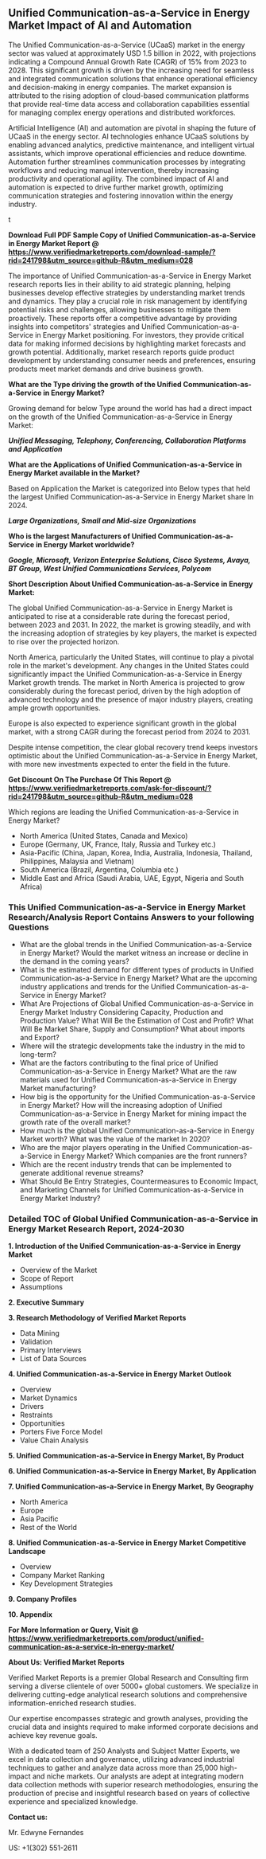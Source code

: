 <h2>Unified Communication-as-a-Service in Energy Market Impact of AI and Automation</h2><p>The Unified Communication-as-a-Service (UCaaS) market in the energy sector was valued at approximately USD 1.5 billion in 2022, with projections indicating a Compound Annual Growth Rate (CAGR) of 15% from 2023 to 2028. This significant growth is driven by the increasing need for seamless and integrated communication solutions that enhance operational efficiency and decision-making in energy companies. The market expansion is attributed to the rising adoption of cloud-based communication platforms that provide real-time data access and collaboration capabilities essential for managing complex energy operations and distributed workforces.</p><p>Artificial Intelligence (AI) and automation are pivotal in shaping the future of UCaaS in the energy sector. AI technologies enhance UCaaS solutions by enabling advanced analytics, predictive maintenance, and intelligent virtual assistants, which improve operational efficiencies and reduce downtime. Automation further streamlines communication processes by integrating workflows and reducing manual intervention, thereby increasing productivity and operational agility. The combined impact of AI and automation is expected to drive further market growth, optimizing communication strategies and fostering innovation within the energy industry.</p>t</p><p id="" class=""><strong>Download Full PDF Sample Copy of Unified Communication-as-a-Service in Energy Market Report @ <a href="https://www.verifiedmarketreports.com/download-sample/?rid=241798&utm_source=github-R&utm_medium=028" target="_blank">https://www.verifiedmarketreports.com/download-sample/?rid=241798&utm_source=github-R&utm_medium=028</a></strong></p><p>The importance of&nbsp;Unified Communication-as-a-Service in Energy Market research reports lies in their ability to aid strategic planning, helping businesses develop effective strategies by understanding market trends and dynamics. They play a crucial role in risk management by identifying potential risks and challenges, allowing businesses to mitigate them proactively. These reports offer a competitive advantage by providing insights into competitors' strategies and Unified Communication-as-a-Service in Energy Market positioning. For investors, they provide critical data for making informed decisions by highlighting market forecasts and growth potential. Additionally, market research reports guide product development by understanding consumer needs and preferences, ensuring products meet market demands and drive business growth.</p><p><strong>What are the&nbsp;Type driving the growth of the Unified Communication-as-a-Service in Energy Market?</strong></p><p id="" class="">Growing demand for below Type around the world has had a direct impact on the growth of the Unified Communication-as-a-Service in Energy Market:</p><em><strong>Unified Messaging, Telephony, Conferencing, Collaboration Platforms and Application</strong></em></p><strong>What are the&nbsp;Applications&nbsp;of Unified Communication-as-a-Service in Energy Market available in the Market?</strong></p><p id="" class="">Based on Application the Market is categorized into Below types that held the largest Unified Communication-as-a-Service in Energy Market share In 2024.</p><em><strong>Large Organizations, Small and Mid-size Organizations</strong></em></p><strong>Who is the largest Manufacturers of Unified Communication-as-a-Service in Energy Market worldwide?</strong></p><p><em><strong>Google, Microsoft, Verizon Enterprise Solutions, Cisco Systems, Avaya, BT Group, West Unified Communications Services, Polycom</strong></em></p><p id="" class=""><strong>Short Description About Unified Communication-as-a-Service in Energy Market:</strong></p><p>The global Unified Communication-as-a-Service in Energy Market is anticipated to rise at a considerable rate during the forecast period, between 2023 and 2031. In 2022, the market is growing steadily, and with the increasing adoption of strategies by key players, the market is expected to rise over the projected horizon.</p><p>North America, particularly the United States, will continue to play a pivotal role in the market's development. Any changes in the United States could significantly impact the Unified Communication-as-a-Service in Energy Market growth trends. The market in North America is projected to grow considerably during the forecast period, driven by the high adoption of advanced technology and the presence of major industry players, creating ample growth opportunities.</p><p>Europe is also expected to experience significant growth in the global market, with a strong CAGR during the forecast period from 2024 to 2031.</p><p>Despite intense competition, the clear global recovery trend keeps investors optimistic about the Unified Communication-as-a-Service in Energy Market, with more new investments expected to enter the field in the future.</p><p id="" class=""><strong>Get Discount On The Purchase Of This Report @ <a href="https://www.verifiedmarketreports.com/ask-for-discount/?rid=241798&utm_source=github-R&utm_medium=028" target="_blank">https://www.verifiedmarketreports.com/ask-for-discount/?rid=241798&utm_source=github-R&utm_medium=028</a></strong></p>Which regions are leading the Unified Communication-as-a-Service in Energy Market?</p><ul><li>North America (United States, Canada and Mexico)</li><li>Europe (Germany, UK, France, Italy, Russia and Turkey etc.)</li><li>Asia-Pacific (China, Japan, Korea, India, Australia, Indonesia, Thailand, Philippines, Malaysia and Vietnam)</li><li>South America (Brazil, Argentina, Columbia etc.)</li><li>Middle East and Africa (Saudi Arabia, UAE, Egypt, Nigeria and South Africa)</li></ul><h3 id="" class="">This Unified Communication-as-a-Service in Energy Market Research/Analysis Report Contains Answers to your following Questions</h3><ul><li>What are the global trends in the Unified Communication-as-a-Service in Energy Market? Would the market witness an increase or decline in the demand in the coming years?</li><li>What is the estimated demand for different types of products in Unified Communication-as-a-Service in Energy Market? What are the upcoming industry applications and trends for the Unified Communication-as-a-Service in Energy Market?</li><li>What Are Projections of Global Unified Communication-as-a-Service in Energy Market Industry Considering Capacity, Production and Production Value? What Will Be the Estimation of Cost and Profit? What Will Be Market Share, Supply and Consumption? What about imports and Export?</li><li>Where will the strategic developments take the industry in the mid to long-term?</li><li>What are the factors contributing to the final price of Unified Communication-as-a-Service in Energy Market? What are the raw materials used for Unified Communication-as-a-Service in Energy Market manufacturing?</li><li>How big is the opportunity for the Unified Communication-as-a-Service in Energy Market? How will the increasing adoption of Unified Communication-as-a-Service in Energy Market for mining impact the growth rate of the overall market?</li><li>How much is the global Unified Communication-as-a-Service in Energy Market worth? What was the value of the market In 2020?</li><li>Who are the major players operating in the Unified Communication-as-a-Service in Energy Market? Which companies are the front runners?</li><li>Which are the recent industry trends that can be implemented to generate additional revenue streams?</li><li>What Should Be Entry Strategies, Countermeasures to Economic Impact, and Marketing Channels for Unified Communication-as-a-Service in Energy Market Industry?</li></ul><h3 id="" class="">Detailed TOC of Global Unified Communication-as-a-Service in Energy Market Research Report, 2024-2030</h3><p id="" class=""><strong>1. Introduction of the Unified Communication-as-a-Service in Energy Market</strong></p><ul><li>Overview of the Market</li><li>Scope of Report</li><li>Assumptions</li></ul><p id="" class=""><strong>2. Executive Summary</strong></p><p id="" class=""><strong>3. Research Methodology of Verified Market Reports</strong></p><ul><li>Data Mining</li><li>Validation</li><li>Primary Interviews</li><li>List of Data Sources</li></ul><p id="" class=""><strong>4. Unified Communication-as-a-Service in Energy Market Outlook</strong></p><ul><li>Overview</li><li>Market Dynamics</li><li>Drivers</li><li>Restraints</li><li>Opportunities</li><li>Porters Five Force Model</li><li>Value Chain Analysis</li></ul><p id="" class=""><strong>5. Unified Communication-as-a-Service in Energy Market, By Product</strong></p><p id="" class=""><strong>6. Unified Communication-as-a-Service in Energy Market, By Application</strong></p><p id="" class=""><strong>7. Unified Communication-as-a-Service in Energy Market, By Geography</strong></p><ul><li>North America</li><li>Europe</li><li>Asia Pacific</li><li>Rest of the World</li></ul><p id="" class=""><strong>8. Unified Communication-as-a-Service in Energy Market Competitive Landscape</strong></p><ul><li>Overview</li><li>Company Market Ranking</li><li>Key Development Strategies</li></ul><p id="" class=""><strong>9. Company Profiles</strong></p><p id="" class=""><strong>10. Appendix</strong></p><p id="" class=""><strong>For More Information or Query, Visit @ <a href="https://www.verifiedmarketreports.com/product/unified-communication-as-a-service-in-energy-market/" target="_blank">https://www.verifiedmarketreports.com/product/unified-communication-as-a-service-in-energy-market/</a></strong></p><p id="" class=""><strong>About Us: Verified Market Reports</strong></p><p id="" class="">Verified Market Reports is a premier Global Research and Consulting firm serving a diverse clientele of over 5000+ global customers. We specialize in delivering cutting-edge analytical research solutions and comprehensive information-enriched research studies.</p><p id="" class="">Our expertise encompasses strategic and growth analyses, providing the crucial data and insights required to make informed corporate decisions and achieve key revenue goals.</p><p id="" class="">With a dedicated team of 250 Analysts and Subject Matter Experts, we excel in data collection and governance, utilizing advanced industrial techniques to gather and analyze data across more than 25,000 high-impact and niche markets. Our analysts are adept at integrating modern data collection methods with superior research methodologies, ensuring the production of precise and insightful research based on years of collective experience and specialized knowledge.</p><p id="" class=""><strong>Contact us:</strong></p><p id="" class="">Mr. Edwyne Fernandes</p><p id="" class="">US: +1(302) 551-2611</p>